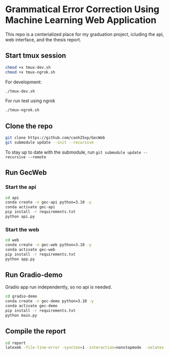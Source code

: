 # Grammatical Error Correction Using Machine Learning Web Application

This repo is a centerialized place for my graduation project, icluding the api, web interface, and the thesis report.

## Start tmux session

```sh
chmod +x tmux-dev.sh
chmod +x tmux-ngrok.sh 
```

For development:

```sh
./tmux-dev.sh
```

For run test using ngrok

```sh
./tmux-ngrok.sh
```

## Clone the repo

```sh
git clone https://github.com/canh25xp/GecWeb
git submodule update --init --recursive
```

To stay up to date with the submodule, run `git submodule update --recursive --remote`

## Run GecWeb

### Start the api

```sh
cd api
conda create -n gec-api python=3.10 -y
conda activate gec-api
pip install -r requirements.txt
python api.py
```

### Start the web

```sh
cd web
conda create -n gec-web python=3.10 -y
conda activate gec-web
pip install -r requirements.txt
python app.py
```

## Run Gradio-demo

Gradio app run independently, so no api is needed.

```sh
cd gradio-demo
conda create -n gec-demo python=3.10 -y
conda activate gec-demo
pip install -r requirements.txt
python main.py
```

## Compile the report

```sh
cd report
latexmk -file-line-error -synctex=1 -interaction=nonstopmode  -xelatex -outdir=build report.tex
```
